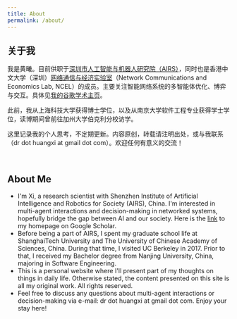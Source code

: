 ```yaml
---
title: About
permalink: /about/
---
```


<!-- ![It's me.](/images/me.png) -->

## 关于我

我是黄曦。目前供职于[深圳市人工智能与机器人研究院（AIRS）](https://airs.cuhk.edu.cn)，同时也是香港中文大学（深圳）[网络通信与经济实验室](https://ncel.cuhk.edu.cn)（Network Communications and Economics Lab, NCEL）的成员。主要关注智能网络系统的多智能体优化、博弈与交互。具体见[我的谷歌学术主页](https://scholar.google.com/citations?user=_BRMr6cAAAAJ)。

此前，我从上海科技大学获得博士学位，以及从南京大学软件工程专业获得学士学位，读博期间曾前往加州大学伯克利分校访学。

这里记录我的个人思考，不定期更新。内容原创，转载请注明出处，或与我联系（dr dot huangxi at gmail dot com）。欢迎任何有意义的交流！ 

<br>

## About Me
- I'm Xi, a research scientist with Shenzhen Institute of Artificial Intelligence and Robotics for Society (AIRS), China. I'm interested in multi-agent interactions and decision-making in networked systems, hopefully bridge the gap between AI and our society. Here is the [link](https://scholar.google.com/citations?user=_BRMr6cAAAAJ) to my homepage on Google Scholar. 
- Before being a part of AIRS, I spent my graduate school life at ShanghaiTech University and The University of Chinese Academy of Sciences, China. During that time, I visited UC Berkeley in 2017. Prior to that, I received my Bachelor degree from Nanjing University, China, majoring in Software Engineering. 
- This is a personal website where I'll present part of my thoughts on things in daily life. Otherwise stated, the content presented on this site is all my original work. All rights reserved. 
- Feel free to discuss any questions about multi-agent interactions or decision-making via e-mail: dr dot huangxi at gmail dot com. Enjoy your stay here! 



<script>
    (function(){
        var elems = document.getElementsByClassName("view");
        elems[elems.length-1].remove();
    })();
</script>
